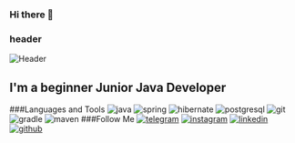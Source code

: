 ### Hi there 👋

### header
<!--
**Tanirzum/tanirzum** is a ✨ _special_ ✨ repository because its `README.md` (this file) appears on your GitHub profile.

Here are some ideas to get you started:

- 🔭 I’m currently working on ...
- 🌱 I’m currently learning ...
- 👯 I’m looking to collaborate on ...
- 🤔 I’m looking for help with ...
- 💬 Ask me about ...
- 📫 How to reach me: ...
- 😄 Pronouns: ...
- ⚡ Fun fact: ...
-->
![Header](httpsgithub.comTanirzumtanirzumblobmainimages7SuP.gif)

## I'm a beginner Junior Java Developer

###Languages and Tools
![java](httpsimg.shields.iobadge-java-090909style=for-the-badge&logo=java&logoColor=ffcf40) ![spring](httpsimg.shields.iobadge-spring-090909style=for-the-badge&logo=spring&logoColor=77dd77) ![hibernate](httpsimg.shields.iobadge-hibernate-090909style=for-the-badge&logo=hibernate&logoColor=ffcf40) ![postgresql](httpsimg.shields.iobadge-postgresql-090909style=for-the-badge&logo=postgresql&logoColor=47C5FB) ![git](httpsimg.shields.iobadge-git-090909style=for-the-badge&logo=git&logoColor=ff0000) ![gradle](httpsimg.shields.iobadge-gradle-090909style=for-the-badge&logo=gradle&logoColor=77dd77) ![maven](httpsimg.shields.iobadge-maven-090909style=for-the-badge&logo=%maven&logoColor=77dd77)
###Follow Me
[![telegram](httpsimg.shields.iobadge-telegram-090909style=for-the-badge&logo=telegram&logoColor=ffcf40)](t.metanirzum) [![instagram](httpsimg.shields.iobadge-instagram-090909style=for-the-badge&logo=instagram&logoColor=ff4040)](httpswww.instagram.comtanirzum) [![linkedin](httpsimg.shields.iobadge-linkedin-090909style=for-the-badge&logo=linkedin&logoColor=42aaff)](httplinkedin.comintanirbergen-zamanbek-0a1392205) [![github](httpsimg.shields.iobadge-github-090909style=for-the-badge&logo=github&logoColor=464531)](httpsgithub.comTanirzum)

